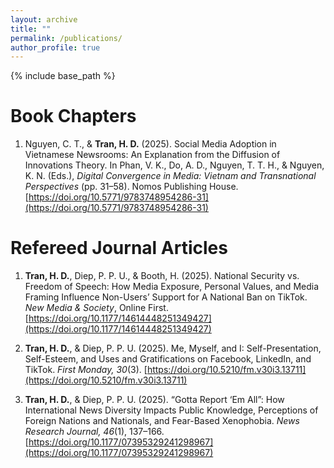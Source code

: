 ```yaml
---
layout: archive
title: ""
permalink: /publications/
author_profile: true
---
```

{% include base_path %}

Book Chapters
=====

1. Nguyen, C. T., & **Tran, H. D.** (2025). Social Media Adoption in Vietnamese Newsrooms: An Explanation from the Diffusion of Innovations Theory. In Phan, V. K., Do, A. D., Nguyen, T. T. H., & Nguyen, K. N. (Eds.), *Digital Convergence in Media: Vietnam and Transnational Perspectives* (pp. 31–58). Nomos Publishing House. [https://doi.org/10.5771/9783748954286-31](https://doi.org/10.5771/9783748954286-31)



Refereed Journal Articles
=====

1. **Tran, H. D.**, Diep, P. P. U., & Booth, H. (2025). National Security vs. Freedom of Speech: How Media Exposure, Personal Values, and Media Framing Influence Non-Users’ Support for A National Ban on TikTok. *New Media & Society*, Online First. [https://doi.org/10.1177/14614448251349427](https://doi.org/10.1177/14614448251349427)

2. **Tran, H. D.**, & Diep, P. P. U. (2025). Me, Myself, and I: Self-Presentation, Self-Esteem, and Uses and Gratifications on Facebook, LinkedIn, and TikTok. *First Monday, 30*(3). [https://doi.org/10.5210/fm.v30i3.13711](https://doi.org/10.5210/fm.v30i3.13711)

3. **Tran, H. D.**, & Diep, P. P. U. (2025). “Gotta Report ‘Em All”: How International News Diversity Impacts Public Knowledge, Perceptions of Foreign Nations and Nationals, and Fear-Based Xenophobia. _News Research Journal, 46_(1), 137–166. [https://doi.org/10.1177/07395329241298967](https://doi.org/10.1177/07395329241298967)

